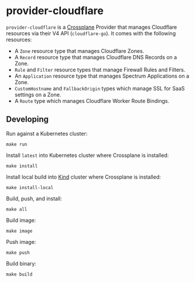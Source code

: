 # provider-cloudflare

`provider-cloudflare` is a [Crossplane](https://crossplane.io/) Provider
that manages Cloudflare resources via their V4 API (`cloudflare-go`). It comes
with the following resources:

- A `Zone` resource type that manages Cloudflare Zones.
- A `Record` resource type that manages Cloudflare DNS Records on a Zone.
- `Rule` and `Filter` resource types that manage Firewall Rules and Filters.
- An `Application` resource type that manages Spectrum Applications on a Zone.
- `CustomHostname` and `FallbackOrigin` types which manage SSL for SaaS settings on a Zone.
- A `Route` type which manages Cloudflare Worker Route Bindings.


## Developing

Run against a Kubernetes cluster:

```console
make run
```

Install `latest` into Kubernetes cluster where Crossplane is installed:

```console
make install
```

Install local build into [Kind](https://kind.sigs.k8s.io/docs/user/quick-start/)
cluster where Crossplane is installed:

```console
make install-local
```

Build, push, and install:

```console
make all
```

Build image:

```console
make image
```

Push image:

```console
make push
```

Build binary:

```console
make build
```
